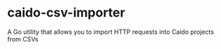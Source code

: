 # caido-csv-importer
A Go utility that allows you to import HTTP requests into Caido projects from CSVs
